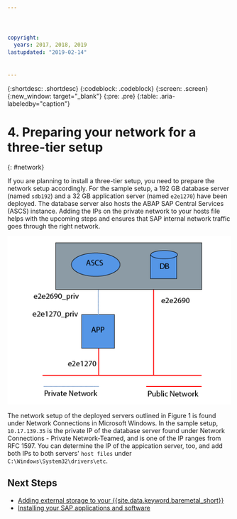 ```yaml
---



copyright:
  years: 2017, 2018, 2019
lastupdated: "2019-02-14"


---
```


{:shortdesc: .shortdesc}
{:codeblock: .codeblock}
{:screen: .screen}
{:new_window: target="_blank"}
{:pre: .pre}
{:table: .aria-labeledby="caption"}

# 4. Preparing your network for a three-tier setup
{: #network}

If you are planning to install a three-tier setup, you need to prepare the network setup accordingly. For the sample setup, a 192 GB database server (named `sdb192`) and a 32 GB application server (named `e2e1270`) have been deployed. The database server also hosts the ABAP SAP Central Services (ASCS) instance. Adding the IPs on the private network to your hosts file helps with the upcoming steps and ensures that SAP internal network traffic goes through the right network.

![Figure 1. Sample of three-tier setup](/images/network-01.png "Sample of three-tier setup")

The network setup of the deployed servers outlined in Figure 1 is found under Network Connections in Microsoft Windows. In the sample setup, `10.17.139.35` is the private IP of the database server found under Network Connections - Private Network-Teamed, and is one of the IP ranges from RFC 1597. You can determine the IP of the appication server, too, and add both IPs to both servers' `host files` under `C:\Windows\System32\drivers\etc`.

## Next Steps

  * [Adding external storage to your {{site.data.keyword.baremetal_short}}](/docs/infrastructure/sap-netweaver-ms-qrg?topic=sap-netweaver-ms-qrg-storage)
  * [Installing your SAP applications and software](/docs/infrastructure/sap-netweaver-ms-qrg?topic=sap-netweaver-ms-qrg-install_landscape)
